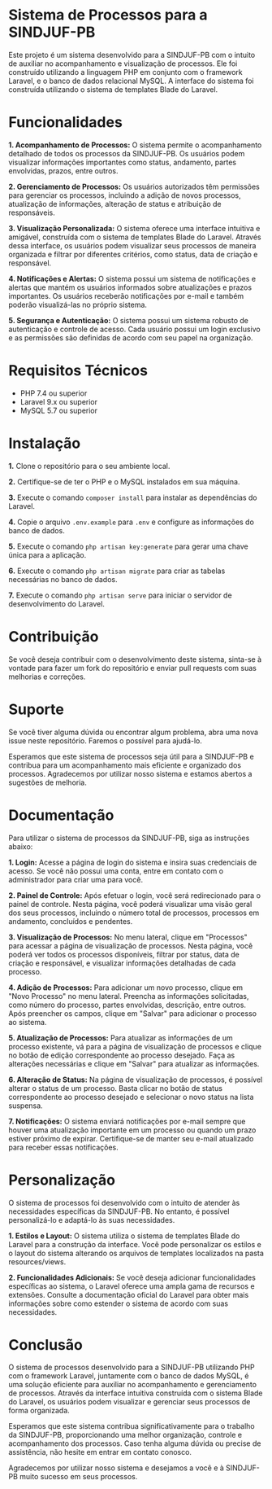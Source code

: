 # Sistema de Processos para a SINDJUF-PB

Este projeto é um sistema desenvolvido para a SINDJUF-PB com o intuito de auxiliar no acompanhamento e visualização de processos. Ele foi construído utilizando a linguagem PHP em conjunto com o framework Laravel, e o banco de dados relacional MySQL. A interface do sistema foi construída utilizando o sistema de templates Blade do Laravel.

# Funcionalidades
**1. Acompanhamento de Processos:** O sistema permite o acompanhamento detalhado de todos os processos da SINDJUF-PB. Os usuários podem visualizar informações importantes como status, andamento, partes envolvidas, prazos, entre outros.

**2. Gerenciamento de Processos:** Os usuários autorizados têm permissões para gerenciar os processos, incluindo a adição de novos processos, atualização de informações, alteração de status e atribuição de responsáveis.

**3. Visualização Personalizada:** O sistema oferece uma interface intuitiva e amigável, construída com o sistema de templates Blade do Laravel. Através dessa interface, os usuários podem visualizar seus processos de maneira organizada e filtrar por diferentes critérios, como status, data de criação e responsável.

**4. Notificações e Alertas:** O sistema possui um sistema de notificações e alertas que mantém os usuários informados sobre atualizações e prazos importantes. Os usuários receberão notificações por e-mail e também poderão visualizá-las no próprio sistema.

**5. Segurança e Autenticação:** O sistema possui um sistema robusto de autenticação e controle de acesso. Cada usuário possui um login exclusivo e as permissões são definidas de acordo com seu papel na organização.

# Requisitos Técnicos
- PHP 7.4 ou superior
- Laravel 9.x ou superior
- MySQL 5.7 ou superior


# Instalação
**1.** Clone o repositório para o seu ambiente local.

**2.** Certifique-se de ter o PHP e o MySQL instalados em sua máquina.

**3.** Execute o comando `composer install` para instalar as dependências do Laravel.

**4.** Copie o arquivo `.env.example` para `.env` e configure as informações do banco de dados.

**5.** Execute o comando `php artisan key:generate` para gerar uma chave única para a aplicação.

**6.** Execute o comando `php artisan migrate` para criar as tabelas necessárias no banco de dados.

**7.** Execute o comando `php artisan serve` para iniciar o servidor de desenvolvimento do Laravel.

# Contribuição
Se você deseja contribuir com o desenvolvimento deste sistema, sinta-se à vontade para fazer um fork do repositório e enviar pull requests com suas melhorias e correções.

# Suporte
Se você tiver alguma dúvida ou encontrar algum problema, abra uma nova issue neste repositório. Faremos o possível para ajudá-lo.

Esperamos que este sistema de processos seja útil para a SINDJUF-PB e contribua para um acompanhamento mais eficiente e organizado dos processos. Agradecemos por utilizar nosso sistema e estamos abertos a sugestões de melhoria.

# Documentação
Para utilizar o sistema de processos da SINDJUF-PB, siga as instruções abaixo:

**1. Login:** Acesse a página de login do sistema e insira suas credenciais de acesso. Se você não possui uma conta, entre em contato com o administrador para criar uma para você.

**2. Painel de Controle:** Após efetuar o login, você será redirecionado para o painel de controle. Nesta página, você poderá visualizar uma visão geral dos seus processos, incluindo o número total de processos, processos em andamento, concluídos e pendentes.

**3. Visualização de Processos:** No menu lateral, clique em "Processos" para acessar a página de visualização de processos. Nesta página, você poderá ver todos os processos disponíveis, filtrar por status, data de criação e responsável, e visualizar informações detalhadas de cada processo.

**4. Adição de Processos:** Para adicionar um novo processo, clique em "Novo Processo" no menu lateral. Preencha as informações solicitadas, como número do processo, partes envolvidas, descrição, entre outros. Após preencher os campos, clique em "Salvar" para adicionar o processo ao sistema.

**5. Atualização de Processos:** Para atualizar as informações de um processo existente, vá para a página de visualização de processos e clique no botão de edição correspondente ao processo desejado. Faça as alterações necessárias e clique em "Salvar" para atualizar as informações.

**6. Alteração de Status:** Na página de visualização de processos, é possível alterar o status de um processo. Basta clicar no botão de status correspondente ao processo desejado e selecionar o novo status na lista suspensa.

**7. Notificações:** O sistema enviará notificações por e-mail sempre que houver uma atualização importante em um processo ou quando um prazo estiver próximo de expirar. Certifique-se de manter seu e-mail atualizado para receber essas notificações.

# Personalização
O sistema de processos foi desenvolvido com o intuito de atender às necessidades específicas da SINDJUF-PB. No entanto, é possível personalizá-lo e adaptá-lo às suas necessidades.

**1. Estilos e Layout:** O sistema utiliza o sistema de templates Blade do Laravel para a construção da interface. Você pode personalizar os estilos e o layout do sistema alterando os arquivos de templates localizados na pasta resources/views.

**2. Funcionalidades Adicionais:** Se você deseja adicionar funcionalidades específicas ao sistema, o Laravel oferece uma ampla gama de recursos e extensões. Consulte a documentação oficial do Laravel para obter mais informações sobre como estender o sistema de acordo com suas necessidades.

# Conclusão
O sistema de processos desenvolvido para a SINDJUF-PB utilizando PHP com o framework Laravel, juntamente com o banco de dados MySQL, é uma solução eficiente para auxiliar no acompanhamento e gerenciamento de processos. Através da interface intuitiva construída com o sistema Blade do Laravel, os usuários podem visualizar e gerenciar seus processos de forma organizada.

Esperamos que este sistema contribua significativamente para o trabalho da SINDJUF-PB, proporcionando uma melhor organização, controle e acompanhamento dos processos. Caso tenha alguma dúvida ou precise de assistência, não hesite em entrar em contato conosco.

Agradecemos por utilizar nosso sistema e desejamos a você e à SINDJUF-PB muito sucesso em seus processos.
